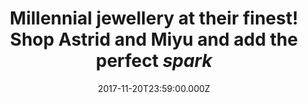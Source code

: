 ---
campaign-uuid: "c-16dfd9f8-75c8-46a9-8ad2-c837676d3499"
type: "Offer"
category: "Fashion"
date: "2017-11-20T23:59:00.000Z"
end-date: "2018-01-31T23:59:00.000Z"
disable-form: false
is_promoted: false
has_entry_page: false
title: "Millennial jewellery at their finest! Shop Astrid and Miyu and add the perfect\
  \ *spark*"
competition-description: "<p>Astrid &amp; Miyu is a young London based contemporary\
  \ British jewellery brand, which embraces class and edge. Our pieces are unique\
  \ yet versatile, edgy yet classic, glamorous yet subtle. We believe accessories\
  \ should not overshadow the natural beauty of the woman wearing them.</p>\n"
banner-img: "astrid-main_image.jpg"
logo-left-href: "https://www.astridandmiyu.com/new-in"
logo-left-image: "astrid-logo.png"
logo-left-title: "Astrid and Miyu"
has-winner: false
country-restrictions:
- "GB"
---